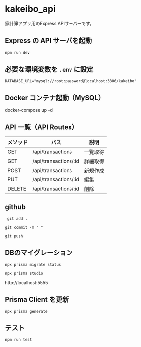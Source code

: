 # kakeibo_api

家計簿アプリ用のExpress APIサーバーです。

## Express の API サーバを起動

```bash
npm run dev
```

## 必要な環境変数を `.env` に設定

```env
DATABASE_URL="mysql://root:password@localhost:3306/kakeibo"
```

## Docker コンテナ起動（MySQL）

docker-compose up -d

## API 一覧（API Routes）

| メソッド | パス                  | 説明     |
| -------- | --------------------- | -------- |
| GET      | /api/transactions     | 一覧取得 |
| GET      | /api/transactions/:id | 詳細取得 |
| POST     | /api/transactions     | 新規作成 |
| PUT      | /api/transactions/:id | 編集     |
| DELETE   | /api/transactions/:id | 削除     |

## github

```
 git add .
```

```
git commit -m " "
```

```
git push
```

## DBのマイグレーション

```
npx prisma migrate status
```

```
npx prisma studio
```

http://localhost:5555

## Prisma Client を更新

```
npx prisma generate
```

## テスト

```
npm run test
```
